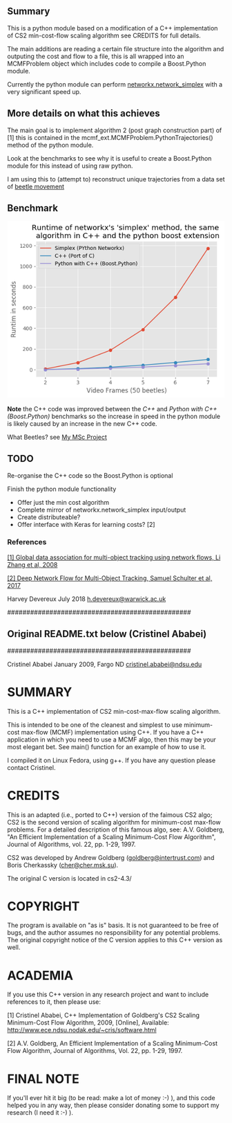## Summary 

This is a python module based on a modification of a C++ implementation of CS2 min-cost-flow
scaling algorithm see CREDITS for full details.

The main additions are reading a certain file structure into the algorithm and outputing the
cost and flow to a file, this is all wrapped into an MCMFProblem object which includes 
code to compile a Boost.Python module.

Currently the python module can perform [networkx.network_simplex](https://networkx.github.io/documentation/networkx-1.10/reference/generated/networkx.algorithms.flow.network_simplex.html) with a
very significant speed up.

## More details on what this achieves

The main goal is to implement algorithm 2 (post graph construction part) of [1] this is contained in the mcmf_ext.MCMFProblem.PythonTrajectories() method of the python module. 

Look at the benchmarks to see why it is useful to create a Boost.Python module for this instead of using raw python.

I am using this to (attempt to) reconstruct unique trajectories from a data set of [beetle movement](https://github.com/harveydevereux/MSc-Project)

## Benchmark 

![speed](resources/boost_success.png)

**Note** the C++ code was improved between the *C++* and *Python with C++ (Boost.Python)* benchmarks 
so the increase in speed in the python module is likely caused by an increase in the
new C++ code.

What Beetles? see [My MSc Project](https://github.com/harveydevereux/MSc-Project)

## TODO

Re-organise the C++ code so the Boost.Python is optional

Finish the python module functionality
- Offer just the min cost algorithm
- Complete mirror of networkx.network_simplex input/output
- Create distributeable?
- Offer interface with Keras for learning costs? [2]

### References 

[[1] Global data association for multi-object tracking using network flows, Li Zhang et al, 2008](https://ieeexplore.ieee.org/document/4587584/)

[[2] Deep Network Flow for Multi-Object Tracking, Samuel Schulter et al, 2017](https://arxiv.org/abs/1706.08482)

Harvey Devereux
July 2018
h.devereux@warwick.ac.uk

 ################################################
## Original README.txt below (Cristinel Ababei) ##
 ################################################

Cristinel Ababei
January 2009, Fargo ND
cristinel.ababei@ndsu.edu


SUMMARY
=======

This is a C++ implementation of CS2 min-cost-max-flow scaling algorithm.

This is intended to be one of the cleanest and simplest to use minimum-cost
max-flow (MCMF) implementation using C++.  If you have a C++ application in
which you need to use a MCMF algo, then this may be your most elegant bet.
See main() function for an example of how to use it.

I compiled it on Linux Fedora, using g++.  If you have any  question please
contact Cristinel.


CREDITS
=======

This is an adapted (i.e., ported to C++) version of the faimous CS2 algo;
CS2 is the second version of scaling algorithm for minimum-cost max-flow
problems.  For a detailed description of this famous algo, see:
A.V. Goldberg, "An Efficient Implementation of a Scaling Minimum-Cost
Flow Algorithm", Journal of Algorithms, vol. 22, pp. 1-29, 1997.

CS2 was developed by Andrew Goldberg (goldberg@intertrust.com) and
Boris Cherkassky (cher@cher.msk.su).

The original C version is located in cs2-4.3/


COPYRIGHT
=========

The program is available on "as is" basis.  It is not guaranteed to
be free of bugs, and the author assumes no responsibility for any
potential problems.
The original copyright notice of the C version applies to this C++
version as well.


ACADEMIA
========

If you use this C++ version in any research project and want to
include references to it, then please use:

[1] Cristinel Ababei, C++ Implementation of Goldberg's CS2 Scaling
    Minimum-Cost Flow Algorithm, 2009, [Online], Available:
    http://www.ece.ndsu.nodak.edu/~cris/software.html

[2] A.V. Goldberg, An Efficient Implementation of a Scaling
    Minimum-Cost Flow Algorithm, Journal of Algorithms, Vol. 22,
    pp. 1-29, 1997.


FINAL NOTE
==========

If you'll ever hit it big (to be read: make a lot of money :-) ),
and this code helped you in any way, then please consider
donating some to support my research (I need it :-) ).
